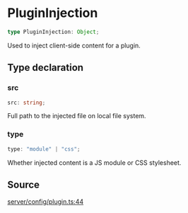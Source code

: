 # PluginInjection

```ts
type PluginInjection: Object;
```

Used to inject client-side content for a plugin.

## Type declaration

### src

```ts
src: string;
```

Full path to the injected file on local file system.

### type

```ts
type: "module" | "css";
```

Whether injected content is a JS module or CSS stylesheet.

## Source

[server/config/plugin.ts:44](https://github.com/Elringus/Imgit/blob/fc320a2/src/server/config/plugin.ts#L44)
